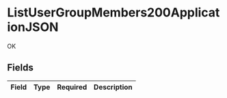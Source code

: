 # ListUserGroupMembers200ApplicationJSON

OK


## Fields

| Field       | Type        | Required    | Description |
| ----------- | ----------- | ----------- | ----------- |